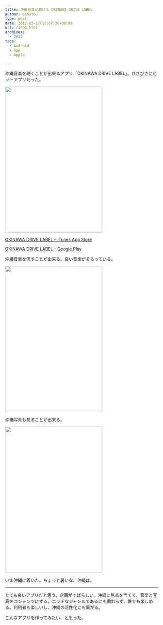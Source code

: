 ```yaml
---
title: 沖縄音楽が聴ける OKINAWA DRIVE LABEL
author: eiKatou
type: post
date: 2012-05-17T13:07:36+00:00
url: /1461.html
archives:
  - 2012
tags:
  - Android
  - App
  - Apple

---
```

沖縄音楽を聴くことが出来るアプリ「OKINAWA DRIVE LABEL」。ひさびさにヒットアプリだった。

[<img src="http://eikatou.net/blog/wp-content/blog/uploads/2012/05/20120518a.jpg" alt="" title="20120518a" width="320" height="480" class="alignnone size-full wp-image-1464" srcset="/uploads/2012/05/20120518a.jpg 320w, /blog/uploads/2012/05/20120518a-200x300.jpg 200w" sizes="(max-width: 320px) 100vw, 320px" />][1]
  
[OKINAWA DRIVE LABEL &#8211; iTunes App Store][2]
  
[OKINAWA DRIVE LABEL &#8211; Google Play][3] 

沖縄音楽を流すことが出来る。良い音楽がそろっている。
  
[<img src="http://eikatou.net/blog/wp-content/blog/uploads/2012/05/20120518b.jpg" alt="" title="20120518b" width="320" height="480" class="alignnone size-full wp-image-1463" srcset="/uploads/2012/05/20120518b.jpg 320w, /blog/uploads/2012/05/20120518b-200x300.jpg 200w" sizes="(max-width: 320px) 100vw, 320px" />][4] 

沖縄写真も見ることが出来る。
  
[<img src="http://eikatou.net/blog/wp-content/blog/uploads/2012/05/20120518c.jpg" alt="" title="20120518c" width="320" height="480" class="alignnone size-full wp-image-1462" srcset="/uploads/2012/05/20120518c.jpg 320w, /blog/uploads/2012/05/20120518c-200x300.jpg 200w" sizes="(max-width: 320px) 100vw, 320px" />][5]

いま沖縄に着いた。ちょっと暑いな、沖縄は。

* * *

とても良いアプリだと思う。企画がすばらしい。沖縄に焦点を当てて、音楽と写真をコンテンツにする。ニッチなジャンルであるにも関わらず、誰でも楽しめる。利用者も楽しいし、沖縄の活性化にも繋がる。

こんなアプリを作ってみたい、と思った。

 [1]: http://eikatou.net/blog/wp-content/blog/uploads/2012/05/20120518a.jpg
 [2]: http://itunes.apple.com/jp/app/okinawa-drive-label/id517215630?mt=8
 [3]: https://play.google.com/store/apps/details?id=jp.co.hangame.okinawa
 [4]: http://eikatou.net/blog/wp-content/blog/uploads/2012/05/20120518b.jpg
 [5]: http://eikatou.net/blog/wp-content/blog/uploads/2012/05/20120518c.jpg
